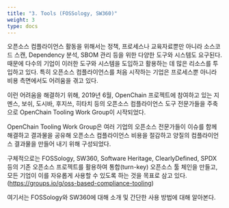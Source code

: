 ```yaml
---
title: "3. Tools (FOSSology, SW360)"
weight: 3
type: docs
---
```


오픈소스 컴플라이언스 활동을 위해서는 정책, 프로세스나 교육자료뿐만 아니라 소스코드 스캔, Dependency 분석, SBOM 관리 등을 위한 다양한 도구와 시스템도 요구된다. 때문에 다수의 기업이 이러한 도구와 시스템을 도입하고 활용하는 데 많은 리소스를 투입하고 있다. 특히 오픈소스 컴플라이언스를 처음 시작하는 기업은 프로세스뿐 아니라 비용 측면에서도 어려움을 겪고 있다.

이런 어려움을 해결하기 위해, 2019년 6월, OpenChain 프로젝트에 참여하고 있는 지멘스, 보쉬, 도시바, 후지쓰, 히타치 등의 오픈소스 컴플라이언스 도구 전문가들을 주축으로 OpenChain Tooling Work Group이 시작되었다.

OpenChain Tooling Work Group은 여러 기업의 오픈소스 전문가들이 이슈를 함께 해결하고 결과물을 공유해 오픈소스 컴플라이언스 비용을 절감하고 양질의 컴플라이언스 결과물을 만들어 내기 위해 구성되었다.

구체적으로는 FOSSology, SW360, Software Heritage, ClearlyDefined, SPDX 등의 기존 오픈소스 프로젝트를 활용하여 통합(turn-key) 오픈소스 툴 체인을 만들고, 모든 기업이 이를 자유롭게 사용할 수 있도록 하는 것을 목표로 삼고 있다. (https://groups.io/g/oss-based-compliance-tooling)

여기서는 FOSSology와 SW360에 대해 소개 및 간단한 사용 방법에 대해 알아본다.

